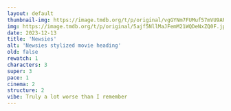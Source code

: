 ```yaml
---
layout: default
thumbnail-img: https://image.tmdb.org/t/p/original/vgGYNm7FUMuf57mVU9ARYX5deTW.png
img: https://image.tmdb.org/t/p/original/5ajf5NllMaJFemM21WQDeNxZQ0F.jpg
date: 2023-12-13
title: 'Newsies'
alt: 'Newsies stylized movie heading'
old: false
rewatch: 1
characters: 3
super: 3
pace: 1
cinema: 2
structure: 2
vibe: Truly a lot worse than I remember
---
```

